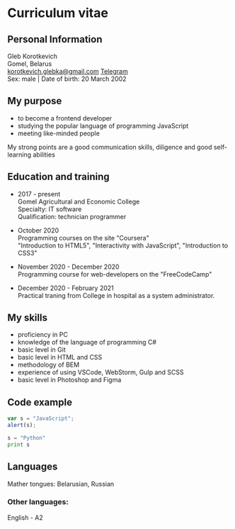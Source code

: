 # Curriculum vitae

## Personal Information
Gleb Korotkevich</br>
Gomel, Belarus</br>
korotkevich.glebka@gmail.com  [Telegram](https://t.me/glebka232)</br>
Sex: male | Date of birth: 20 March 2002</br>
## My purpose
* to become a frontend developer
* studying the popular language of programming JavaScript
* meeting like-minded people

My strong points are a good communication skills, diligence and good self-learning abilities
## Education and training
* 2017 - present</br>
  Gomel Agricultural and Economic Сollege</br>
  Specialty: IT software</br>
  Qualification: technician programmer
  
* October 2020</br>
  Programming courses on the site "Coursera"</br>
  "Introduction to HTML5", "Interactivity with JavaScript", "Introduction to CSS3"
  
* November 2020 - December 2020</br>
  Programming course for web-developers on the "FreeCodeCamp"
  
* December 2020 - February 2021<br>
  Practical traning from Сollege in hospital as a system administrator.

## My skills
* proficiency in PC
* knowledge of the language of programming C#
* basic level in Git
* basic level in HTML and CSS
* methodology of BEM
* experience of using VSCode, WebStorm, Gulp and SCSS
* basic level in Photoshop and Figma

## Code example
```javascript
var s = "JavaScript";
alert(s);
```

```python
s = "Python"
print s
```
## Languages
Mather tongues: Belarusian, Russian

### Other languages:
English - A2
